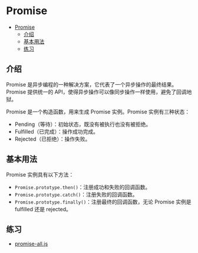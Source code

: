 # Promise

- [Promise](#promise)
  - [介绍](#介绍)
  - [基本用法](#基本用法)
  - [练习](#练习)

## 介绍

Promise 是异步编程的一种解决方案，它代表了一个异步操作的最终结果。Promise 提供统一的 API，使得异步操作可以像同步操作一样使用，避免了回调地狱。

Promise 是一个构造函数，用来生成 Promise 实例。Promise 实例有三种状态：

- Pending（等待）：初始状态，既没有被执行也没有被拒绝。
- Fulfilled（已完成）：操作成功完成。
- Rejected（已拒绝）：操作失败。

## 基本用法

Promise 实例具有以下方法：

- `Promise.prototype.then()`：注册成功和失败的回调函数。
- `Promise.prototype.catch()`：注册失败的回调函数。
- `Promise.prototype.finally()`：注册最终的回调函数，无论 Promise 实例是 fulfilled 还是 rejected。

## 练习

- [promise-all.js](./0001/js/promise-demo.js)
